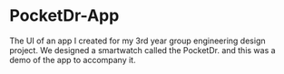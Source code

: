 # PocketDr-App
The UI of an app I created for my 3rd year group engineering design project. We designed a smartwatch called the PocketDr. and this was a demo of the app to accompany it.
